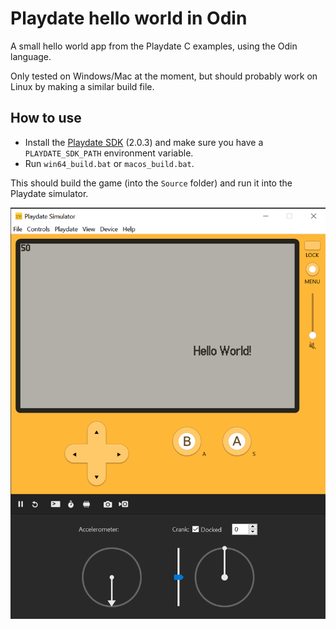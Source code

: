 # Playdate hello world in Odin

A small hello world app from the Playdate C examples, using the Odin language.

Only tested on Windows/Mac at the moment, but should probably work on Linux by making a similar build file.

## How to use

- Install the [Playdate SDK](https://play.date/dev/) (2.0.3) and make sure you have a `PLAYDATE_SDK_PATH` environment variable.
- Run `win64_build.bat` or `macos_build.bat`.

This should build the game (into the `Source` folder) and run it into the Playdate simulator.

![Playdate Simulator running the hello world example](./simulator.png)